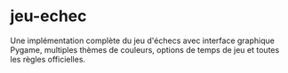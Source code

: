# jeu-echec
Une implémentation complète du jeu d'échecs avec interface graphique Pygame, multiples thèmes de couleurs, options de temps de jeu et toutes les règles officielles.
